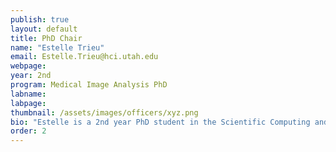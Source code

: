 ```yaml
---
publish: true
layout: default
title: PhD Chair
name: "Estelle Trieu"
email: Estelle.Trieu@hci.utah.edu
webpage:
year: 2nd
program: Medical Image Analysis PhD
labname: 
labpage:
thumbnail: /assets/images/officers/xyz.png
bio: "Estelle is a 2nd year PhD student in the Scientific Computing and Imaging Institute (SCI) Medical Image Analysis program. Outside of research, you'll find her lifting weights as a member of the university powerlifting team, practicing the Olympic lifts (snatch & clean and jerk), or running cross country. She also enjoys hanging out with her friends and learning to cook new recipes."
order: 2
---
```

